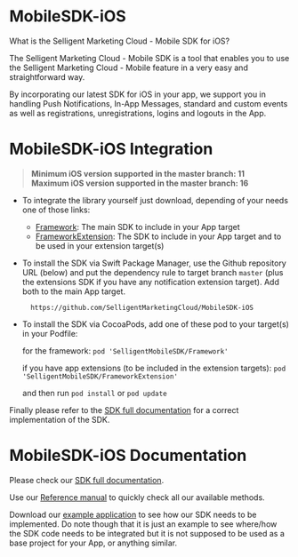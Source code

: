 # MobileSDK-iOS

What is the Selligent Marketing Cloud - Mobile SDK for iOS?

The Selligent Marketing Cloud - Mobile SDK is a tool that enables you to use the Selligent Marketing Cloud - Mobile feature in a very easy and straightforward way. 

By incorporating our latest SDK for iOS in your app, we support you in handling Push Notifications, In-App Messages, standard and custom events as well as registrations, unregistrations, logins and logouts in the App.

# MobileSDK-iOS Integration
> **Minimum iOS version supported in the master branch: 11**<br/>
> **Maximum iOS version supported in the master branch: 16**

- To integrate the library yourself just download, depending of your needs one of those links: 
    - <a href="https://github.com/SelligentMarketingCloud/MobileSDK-iOS/tree/master/Framework">Framework</a>: The main SDK to include in your App target
    - <a href="https://github.com/SelligentMarketingCloud/MobileSDK-iOS/tree/master/FrameworkExtension">FrameworkExtension</a>: The SDK to include in your App target and to be used in your extension target(s)
    
- To install the SDK via Swift Package Manager, use the Github repository URL (below) and put the dependency rule to target branch `master` (plus the extensions SDK if you have any notification extension target). Add both to the main App target.

        https://github.com/SelligentMarketingCloud/MobileSDK-iOS

- To install the SDK via CocoaPods, add one of these pod to your target(s) in your Podfile: 

    for the framework: ``pod 'SelligentMobileSDK/Framework'``
        
    if you have app extensions (to be included in the extension targets): ``pod 'SelligentMobileSDK/FrameworkExtension'``

    and then run ``pod install`` or ``pod update``

Finally please refer to the <a href="https://github.com/SelligentMarketingCloud/MobileSDK-iOS/tree/master/Documentation#ios--using-the-sdk">SDK full documentation</a> for a correct implementation of the SDK.

# MobileSDK-iOS Documentation

Please check our <a href="https://github.com/SelligentMarketingCloud/MobileSDK-iOS/tree/master/Documentation#ios--using-the-sdk">SDK full documentation</a>.

Use our <a href="https://github.com/SelligentMarketingCloud/MobileSDK-iOS/tree/master/Documentation/MobileSDK%20Reference#mobilesdk-reference">Reference manual</a> to quickly check all our available methods.

Download our <a href="https://github.com/SelligentMarketingCloud/MobileSDK-iOS/tree/master/Documentation/iOSSDKTemplate.zip">example application</a> to see how our SDK needs to be implemented. Do note though that it is just an example to see where/how the SDK code needs to be integrated but it is not supposed to be used as a base project for your App, or anything similar.
